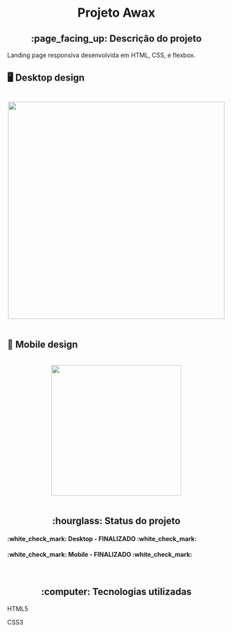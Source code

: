 <h1 align="center">Projeto Awax</h1>
<h2 align="center">:page_facing_up: Descrição do projeto</h2>
<p>Landing page responsiva desenvolvida em HTML, CSS, e flexbox.
<br>
  
## :desktop_computer: Desktop design
<br>
<div align="center">
<img src="https://github.com/gleicekelly13/Clone-dos-resultados-do-Google/assets/80974593/d8bb3ce6-b803-4ff6-beb6-812a08b4150e.png" width="500"/>
</div>
<br>

## :iphone: Mobile design
<br>
<div align="center">
<img src="https://github.com/gleicekelly13/Clone-dos-resultados-do-Google/assets/80974593/21282155-2276-4870-a22c-480f21a7c115.png" width="300"/>
</div>
<br>

<h2 align="center">:hourglass: Status do projeto </h2>
<h4>:white_check_mark: Desktop - FINALIZADO :white_check_mark: </h4>
<h4>:white_check_mark: Mobile - FINALIZADO :white_check_mark: </h4>

<br>
<h2 align="center"> :computer: Tecnologias utilizadas </h2>
<p>HTML5</p>
<p>CSS3</p>
<br>
